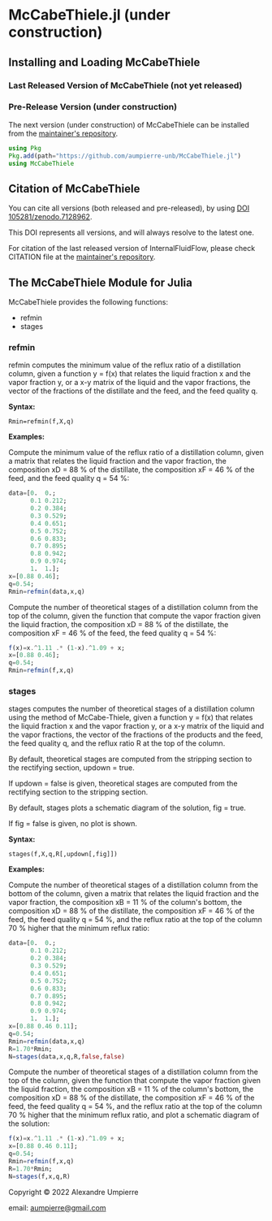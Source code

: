 # McCabeThiele.jl (under construction)
<!-- 
[![DOI](https://zenodo.org/badge/524550191.svg)](https://zenodo.org/badge/latestdoi/524550191)
[![License: MIT](https://img.shields.io/badge/License-MIT-yellow.svg)](https://opensource.org/licenses/MIT)
[![version](https://juliahub.com/docs/InternalFluidFlow/version.svg)](https://juliahub.com/ui/Packages/InternalFluidFlow/zGZKl)
-->

## Installing and Loading McCabeThiele
<!-- 
McCabeThiele can be installed and loaded either
from the JuliaHub repository (last released version) or from the
[maintainer's repository](https://github.com/aumpierre-unb/McCabeThiele.jl).
-->

### Last Released Version of McCabeThiele (not yet released)

<!--
The last version of McCabeThiele can be installed from JuliaHub repository:

```julia
using Pkg
Pkg.add("McCabeThiele")
using McCabeThiele
```

If McCabeThiele is already installed, it can be updated:

```julia
using Pkg
Pkg.update("McCabeThiele")
using McCabeThiele
```
-->

### Pre-Release Version (under construction)

The next version (under construction) of McCabeThiele
can be installed from the [maintainer's repository](https://github.com/aumpierre-unb/McCabeThiele.jl).

```julia
using Pkg
Pkg.add(path="https://github.com/aumpierre-unb/McCabeThiele.jl")
using McCabeThiele
```

## Citation of McCabeThiele

You can cite all versions (both released and pre-released), by using
[DOI 105281/zenodo.7128962](https://doi.org/10.5281/zenodo.7128962).

This DOI represents all versions, and will always resolve to the latest one.

For citation of the last released version of InternalFluidFlow, please check CITATION file at the [maintainer's repository](https://github.com/aumpierre-unb/McCabeThiele.jl).

## The McCabeThiele Module for Julia

McCabeThiele provides the following functions:

- refmin
- stages

### refmin

refmin computes the minimum value of the reflux ratio
of a distillation column, given
a function y = f(x) that relates the liquid fraction x and the vapor fraction y, or
a x-y matrix of the liquid and the vapor fractions,
the vector of the fractions of the distillate and the feed, and
the feed quality q.

**Syntax:**

```dotnetcli
Rmin=refmin(f,X,q)
```

**Examples:**

Compute the minimum value of the reflux ratio
of a distillation column, given
a matrix that relates the liquid fraction and the vapor fraction,
the composition xD = 88 % of the distillate,
the composition xF = 46 % of the feed, and
the feed quality q = 54 %:

```julia
data=[0.  0.;
      0.1 0.212;
      0.2 0.384;
      0.3 0.529;
      0.4 0.651;
      0.5 0.752;
      0.6 0.833;
      0.7 0.895;
      0.8 0.942;
      0.9 0.974;
      1.  1.];
x=[0.88 0.46];
q=0.54;
Rmin=refmin(data,x,q)
```

Compute the number of theoretical stages of a distillation column
from the top of the column, given
the function that compute the vapor fraction given the liquid fraction,
the composition xD = 88 % of the distillate,
the composition xF = 46 % of the feed,
the feed quality q = 54 %:

```julia
f(x)=x.^1.11 .* (1-x).^1.09 + x;
x=[0.88 0.46];
q=0.54;
Rmin=refmin(f,x,q)
```

### stages

stages computes the number of theoretical stages
of a distillation column using the method of McCabe-Thiele, given
a function y = f(x) that relates the liquid fraction x and the vapor fraction y, or
a x-y matrix of the liquid and the vapor fractions,
the vector of the fractions of the products and the feed,
the feed quality q, and
the reflux ratio R at the top of the column.

By default, theoretical stages are computed
from the stripping section to the rectifying section, updown = true.

If updown = false is given, theoretical stages are computed
from the rectifying section to the stripping section.

By default, stages plots a schematic diagram of the solution, fig = true.

If fig = false is given, no plot is shown.

**Syntax:**

```dotnetcli
stages(f,X,q,R[,updown[,fig]])
```

**Examples:**

Compute the number of theoretical stages of a distillation column
from the bottom of the column, given
a matrix that relates the liquid fraction and the vapor fraction,
the composition xB = 11 % of the column's bottom,
the composition xD = 88 % of the distillate,
the composition xF = 46 % of the feed,
the feed quality q = 54 %, and
the reflux ratio at the top of the column 70 % higher that the minimum reflux ratio:

```julia
data=[0.  0.;
      0.1 0.212;
      0.2 0.384;
      0.3 0.529;
      0.4 0.651;
      0.5 0.752;
      0.6 0.833;
      0.7 0.895;
      0.8 0.942;
      0.9 0.974;
      1.  1.];
x=[0.88 0.46 0.11];
q=0.54;
Rmin=refmin(data,x,q)
R=1.70*Rmin;
N=stages(data,x,q,R,false,false)
```

Compute the number of theoretical stages of a distillation column
from the top of the column, given
the function that compute the vapor fraction given the liquid fraction,
the composition xB = 11 % of the column's bottom,
the composition xD = 88 % of the distillate,
the composition xF = 46 % of the feed,
the feed quality q = 54 %, and
the reflux ratio at the top of the column 70 % higher that the minimum reflux ratio,
and plot a schematic diagram of the solution:

```julia
f(x)=x.^1.11 .* (1-x).^1.09 + x;
x=[0.88 0.46 0.11];
q=0.54;
Rmin=refmin(f,x,q)
R=1.70*Rmin;
N=stages(f,x,q,R)
```

Copyright &copy; 2022 Alexandre Umpierre

email: <aumpierre@gmail.com>
